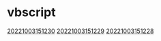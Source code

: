 # vbscript
[20221003151230](/zet/20221003151230/README.md)
[20221003151229](/zet/20221003151229/README.md)
[20221003151228](/zet/20221003151228/README.md)

